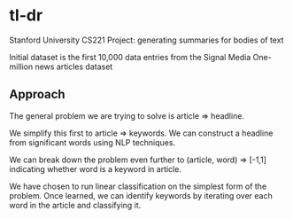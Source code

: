 # tl-dr
Stanford University CS221 Project: generating summaries for bodies of text

Initial dataset is the first 10,000 data entries from the Signal Media One-million news articles dataset

## Approach
The general problem we are trying to solve is article => headline.

We simplify this first to article => keywords.  We can construct a headline from 
significant words using NLP techniques.

We can break down the problem even further to (article, word) => [-1,1] indicating
whether word is a keyword in article.

We have chosen to run linear classification on the simplest form of the problem.
Once learned, we can identify keywords by iterating over each word in the article
and classifying it.